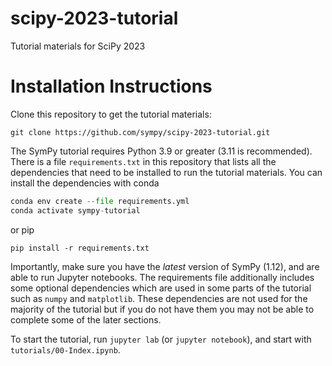 # scipy-2023-tutorial

Tutorial materials for SciPy 2023


# Installation Instructions

Clone this repository to get the tutorial materials:

```
git clone https://github.com/sympy/scipy-2023-tutorial.git
```

The SymPy tutorial requires Python 3.9 or greater (3.11 is recommended). There
is a file `requirements.txt` in this repository that lists all the
dependencies that need to be installed to run the tutorial materials. You can
install the dependencies with conda

```py
conda env create --file requirements.yml
conda activate sympy-tutorial
```

or pip

```
pip install -r requirements.txt
```

Importantly, make sure you have the *latest* version of SymPy (1.12), and are
able to run Jupyter notebooks. The requirements file additionally includes
some optional dependencies which are used in some parts of the tutorial such
as `numpy` and `matplotlib`. These dependencies are not used for the majority
of the tutorial but if you do not have them you may not be able to complete
some of the later sections.

To start the tutorial, run `jupyter lab` (or `jupyter notebook`), and start
with `tutorials/00-Index.ipynb`.
